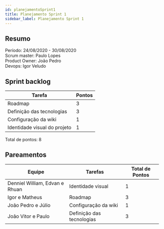 ```yaml
---
id: planejamentoSprint1
title: Planejamento Sprint 1
sidebar_label: Planejamento Sprint 1
---
```


## Resumo

Período: 24/08/2020 - 30/08/2020 <br>
Scrum master: Paulo Lopes <br>
Product Owner: João Pedro <br>
Devops: Igor Veludo <br>

## Sprint backlog

| Tarefa | Pontos |
|--------|-------|
| Roadmap | 3 |
| Definição das tecnologias | 3 |
| Configuração da wiki | 1 |
| Identidade visual do projeto | 1 |

Total de pontos: 8

## Pareamentos

| Equipe | Tarefas | Total de Pontos |
|-------|---------|-----------------|
| Denniel William, Edvan e Rhuan | Identidade visual | 1 |
| Igor e Matheus | Roadmap | 3 |
| João Pedro e Júlio | Configuração da wiki | 1 |
| João Vitor e Paulo | Definição das tecnologias | 3 |
